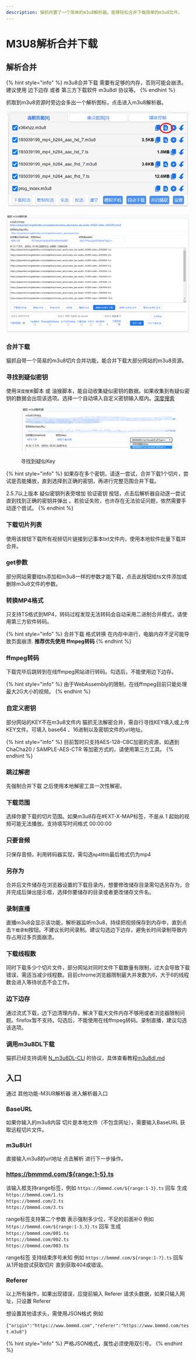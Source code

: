 ```yaml
---
description: 猫抓内置了一个简单的m3u8解析器，能够轻松合并下载简单的m3u8文件。
---
```


# M3U8解析合并下载

## 解析合并

{% hint style="info" %}
m3u8合并下载 需要有足够的内存，否则可能会崩溃。建议使用 边下边存 或者 第三方下载软件 m3u8dl 协议等。
{% endhint %}

抓取到m3u8资源时旁边会多出一个解析图标，点击进入m3u8解析器。

![进入解析器的按钮](<../.gitbook/assets/a (1).png>)

![m3u8解析器](../.gitbook/assets/m3u8.png)

### **合并下载**

猫抓自带一个简易的m3u8切片合并功能，能合并下载大部分网站的m3u8资源。

### **寻找到疑似密钥** <a href="#maybekey" id="maybekey"></a>

使用`深度搜索`脚本 或 油猴脚本，能自动收集疑似密钥的数据。如果收集到有疑似密钥的数据会出现该选项。选择一个自动填入自定义密钥输入框内。[深度搜索](popup-1.md#shen-du-sou-suo)

<figure><img src="../.gitbook/assets/maybeKey.png" alt=""><figcaption><p>寻找到疑似Key</p></figcaption></figure>

{% hint style="info" %}
如果存在多个密钥，请逐一尝试，合并下载1个切片，尝试是否能播放，直到选择到正确的密钥，再进行完整范围合并下载。

2.5.7以上版本 疑似密钥列表旁增加 验证密钥 按钮，点击后解析器自动逐一尝试 直到找到正确的密钥并弹出 。若验证失败，也许存在无法验证问题，依然需要手动逐个尝试。
{% endhint %}

### **下载切片列表**

使用该按钮下载所有视频切片链接到记事本txt文件内，使用本地软件批量下载并合并。

### get参数

部分网站需要给ts添加和m3u8一样的参数才能下载，点击此按钮给ts文件添加或删除m3u8文件的参数。

### **转换MP4格式**

只支持TS格式到MP4，转码过程发现无法转码会自动采用二进制合并模式，请使用第三方软件转码。

{% hint style="info" %}
合并下载 格式转换 在内存中进行，电脑内存不足可能导致页面崩溃. **推荐优先使用 ffmpeg转码**
{% endhint %}

### ffmpeg转码

下载完毕后跳转到在线ffmpeg网站进行转码。勾选后，不能使用边下边存。

{% hint style="info" %}
由于WebAssembly的限制，在线ffmpeg目前只能处理最大2G大小的视频。
{% endhint %}

### **自定义密钥**

部分网站的KEY不在m3u8文件内 猫抓无法解密合并，需自行寻找KEY填入或上传KEY文件。可填入 base64 、16进制以及密钥文件的url地址。

{% hint style="info" %}
目前暂时只支持AES-128-CBC加密的资源，如遇到ChaCha20 / SAMPLE-AES-CTR 等加密方式的，请使用第三方工具。
{% endhint %}

### **跳过解密**

先强制合并下载 之后使用本地解密工具一次性解密。

### **下载范围**

选择你要下载的切片范围。如果m3u8存在#EXT-X-MAP标签，不是从 1 起始的视频可能无法播放。支持填写时间格式 00:00:00

### **只要音频**

只保存音频，利用转码器实现，需勾选`mp4转码`最后格式仍为mp4

### 另存为

合并后文件储存在浏览器设置的下载目录内，想要修改储存目录需勾选另存为，合并完成后弹出提示框，选择你要储存的目录或者更改储存文件名。

### **录制直播**

直播m3u8会显示该功能，解析器监听m3u8，持续把视频保存到内存中，直到点击`下载录制`按钮。不建议长时间录制。建议勾选边下边存，避免长时间录制导致内存占用过多页面崩溃。

### **下载线程数**

同时下载多少个切片文件，部分网站对同时文件下载数量有限制，过大会导致下载错误，需适当减少线程数。目前chrome浏览器限制最大并发数为6，大于6的线程数会进入等待状态不会工作。

### 边下边存

通过流式下载，边下边清理内存，解决下载大文件内存不够用或者浏览器限制问题。firefox暂不支持。勾选后，不能使用在线ffmpeg转码。录制直播，建议勾选该选项。

### 调用m3u8DL下载

猫抓已经支持调用 [N\_m3u8DL-CLI](https://github.com/nilaoda/N_m3u8DL-CLI) 的协议，具体查看教程[m3u8dl.md](m3u8dl.md "mention")

## 入口

通过 其他功能-M3U8解析器 进入解析器入口

### BaseURL

如果你输入的m3u8内容 切片是本地文件（不包含网址），需要输入BaseURL 获取远程切片文件。

### m3u8Url

直接输入m3u8的url地址 点击解析 进行下一步操作。

### https://bmmmd.com/${range:1-5}.ts

该输入框支持range标签，例如 `https://bmmmd.com/${range:1-3}.ts` 回车 生成\
`https://bmmmd.com/1.ts`\
`https://bmmmd.com/2.ts`\
`https://bmmmd.com/3.ts`

range标签支持第二个参数 表示强制多少位，不足的前面补0 例如 `https://bmmmd.com/${range:1-3,3}.ts` 回车 生成\
`https://bmmmd.com/001.ts`\
`https://bmmmd.com/002.ts`\
`https://bmmmd.com/003.ts`

range标签 支持结束序号未知 例如 `https://bmmmd.com/${range:1-?}.ts` 回车 从1开始尝试获取切片 直到获取404或错误。

### Referer

以上所有操作，如果出现错误，应提前输入 Referer 请求头数据，如果只输入网址，只设置 Referer

想设置其他请求头，需使用JSON格式 例如

`{"origin":"https://www.bmmmd.com","referer":"https://www.bmmmd.com/test.m3u8"}`

{% hint style="info" %}
严格JSON格式，属性必须使用双引号。
{% endhint %}
